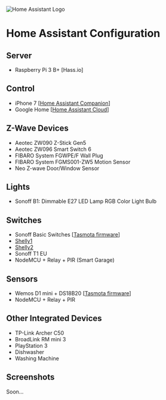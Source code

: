 ![Home Assistant Logo](https://github.com/brianjking/hass-config/blob/master/images/hass.png "Home Assistant Logo")

# Home Assistant Configuration

## Server

* Raspberry Pi 3 B+ [Hass.io]

## Control

* iPhone 7 [[Home Assistant Companion](https://itunes.apple.com/us/app/home-assistant-companion/id1099568401)]
* Google Home [[Home Assistant Cloud](https://www.home-assistant.io/cloud)]

## Z-Wave Devices

* Aeotec ZW090 Z-Stick Gen5
* Aeotec ZW096 Smart Switch 6
* FIBARO System FGWPE/F Wall Plug
* FIBARO System FGMS001-ZW5 Motion Sensor
* Neo Z-wave Door/Window Sensor

## Lights

* Sonoff B1: Dimmable E27 LED Lamp RGB Color Light Bulb

## Switches

* Sonoff Basic Switches [[Tasmota firmware](https://github.com/arendst/Sonoff-Tasmota)]
* [Shelly1](https://shelly.cloud/shelly1-open-source/)
* [Shelly2](https://shelly.cloud/shelly2/)
* Sonoff T1 EU
* NodeMCU + Relay + PIR (Smart Garage)

## Sensors

* Wemos D1 mini + DS18B20 [[Tasmota firmware](https://github.com/arendst/Sonoff-Tasmota)]
* NodeMCU + Relay + PIR

## Other Integrated Devices

* TP-Link Archer C50
* BroadLink RM mini 3
* PlayStation 3
* Dishwasher
* Washing Machine

## Screenshots
Soon...

